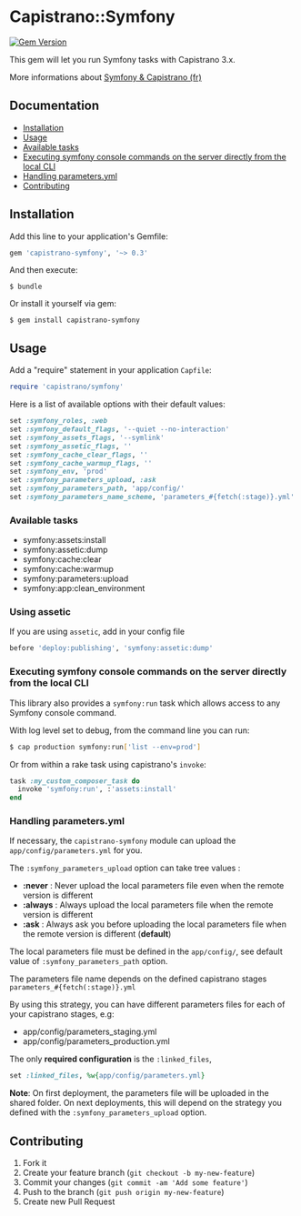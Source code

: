 # Capistrano::Symfony

[![Gem Version](https://badge.fury.io/rb/capistrano-symfony.png)](http://badge.fury.io/rb/capistrano-symfony)

This gem will let you run Symfony tasks with Capistrano 3.x.

More informations about [Symfony & Capistrano (fr)](http://wozbe.com/fr/blog/2013-12-31-realiser-deploiement-automatique-application-symfony-avec-capistrano)

## Documentation

* [Installation](#installation)
* [Usage](#usage)
* [Available tasks](#available-tasks)
* [Executing symfony console commands on the server directly from the local CLI](#executing-symfony-console-commands-on-the-server-directly-from-the-local-CLI)
* [Handling parameters.yml](#handling-parameters-yml)
* [Contributing](#contributing)


## Installation

Add this line to your application's Gemfile:

```ruby
gem 'capistrano-symfony', '~> 0.3'
```

And then execute:

    $ bundle

Or install it yourself via gem:

    $ gem install capistrano-symfony

## Usage

Add a "require" statement in your application `Capfile`:

```ruby
require 'capistrano/symfony'
```

Here is a list of available options with their default values:

```ruby
set :symfony_roles, :web
set :symfony_default_flags, '--quiet --no-interaction'
set :symfony_assets_flags, '--symlink'
set :symfony_assetic_flags, ''
set :symfony_cache_clear_flags, ''
set :symfony_cache_warmup_flags, ''
set :symfony_env, 'prod'
set :symfony_parameters_upload, :ask
set :symfony_parameters_path, 'app/config/'
set :symfony_parameters_name_scheme, 'parameters_#{fetch(:stage)}.yml'
```

### Available tasks

- symfony:assets:install
- symfony:assetic:dump
- symfony:cache:clear
- symfony:cache:warmup
- symfony:parameters:upload
- symfony:app:clean_environment

### Using assetic

If you are using `assetic`, add in your config file

```ruby
before 'deploy:publishing', 'symfony:assetic:dump'
```

### Executing symfony console commands on the server directly from the local CLI

This library also provides a `symfony:run` task which allows access to any
Symfony console command.

With log level set to debug, from the command line you can run:

```bash
$ cap production symfony:run['list --env=prod']
```

Or from within a rake task using capistrano's `invoke`:

```ruby
task :my_custom_composer_task do
  invoke 'symfony:run', :'assets:install'
end
```

### Handling parameters.yml

If necessary, the `capistrano-symfony` module can upload the `app/config/parameters.yml` for you.

The `:symfony_parameters_upload` option can take tree values :
- **:never** : Never upload the local parameters file even when the remote version is different
- **:always** : Always upload the local parameters file when the remote version is different
- **:ask** : Always ask you before uploading the local parameters file when the remote version is different (**default**)

The local parameters file must be defined in the `app/config/`, see default value of `:symfony_parameters_path` option.

The parameters file name depends on the defined capistrano stages `parameters_#{fetch(:stage)}.yml`

By using this strategy, you can have different parameters files for each of your capistrano stages, e.g:
- app/config/parameters_staging.yml
- app/config/parameters_production.yml

The only **required configuration** is the `:linked_files`,

```ruby
set :linked_files, %w{app/config/parameters.yml}
```

**Note**: On first deployment, the parameters file will be uploaded in the shared folder. On next deployments, this will depend on the strategy you defined with the `:symfony_parameters_upload` option.

## Contributing

1. Fork it
2. Create your feature branch (`git checkout -b my-new-feature`)
3. Commit your changes (`git commit -am 'Add some feature'`)
4. Push to the branch (`git push origin my-new-feature`)
5. Create new Pull Request

